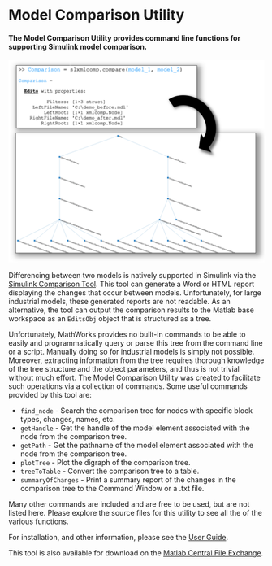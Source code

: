 # Model Comparison Utility
#### The Model Comparison Utility provides command line functions for supporting Simulink model comparison.

<img src="imgs/Cover.png" width="750">

Differencing between two models is natively supported in Simulink via the [Simulink Comparison Tool](https://www.mathworks.com/help/simulink/model-comparison.html). This tool can generate a Word or HTML report displaying the changes that occur between models. Unfortunately, for large industrial models, these generated reports are not readable. As an alternative, the tool can output the comparison results to the Matlab base workspace as an `EditsObj` object that is structured as a tree.

Unfortunately, MathWorks provides no built-in commands to be able to easily and programmatically query or parse this tree from the command line or a script. Manually doing so for industrial models is simply not possible. Moreover, extracting information from the tree requires thorough knowledge of the tree structure and the object parameters, and thus is not trivial without much effort. The Model Comparison Utility was created to facilitate such operations via a collection of commands. Some useful commands provided by this tool are:

* `find_node` - Search the comparison tree for nodes with specific block types, changes, names, etc.
* `getHandle` - Get the handle of the model element associated with the node from the comparison tree.
* `getPath` - Get the pathname of the model element associated with the node from the comparison tree.
* `plotTree` - Plot the digraph of the comparison tree.
* `treeToTable` - Convert the comparison tree to a table.
* `summaryOfChanges` - Print a summary report of the changes in the comparison tree to the Command Window or a .txt file.

Many other commands are included and are free to be used, but are not listed here. Please explore the source files for this utility to see all the of the various functions.

For installation, and other information, please see the [User Guide](doc/ModelComparisonUtility_UserGuide.pdf).

This tool is also available for download on the [Matlab Central File Exchange](https://www.mathworks.com/matlabcentral/fileexchange/71834-model-comparison-utility).
